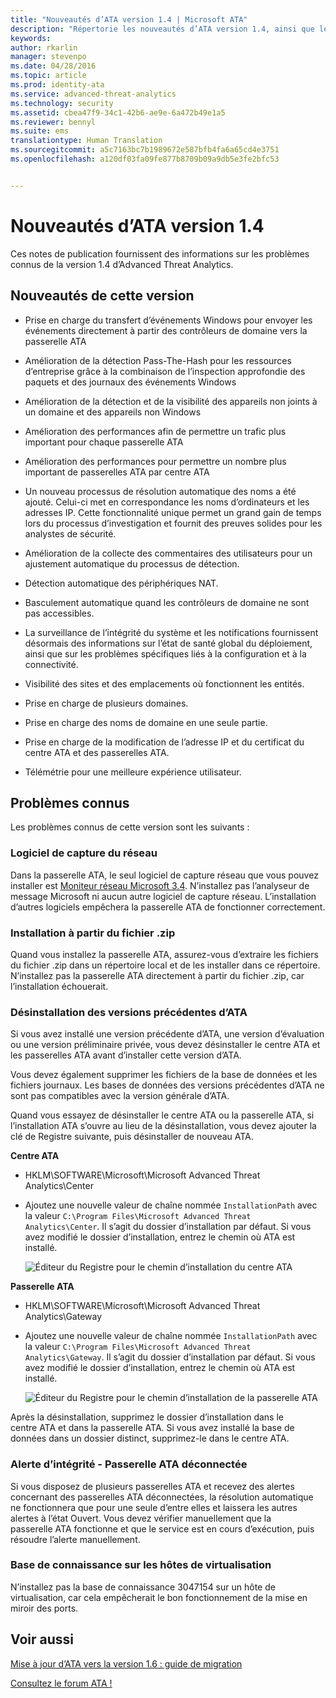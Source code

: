 ```yaml
---
title: "Nouveautés d’ATA version 1.4 | Microsoft ATA"
description: "Répertorie les nouveautés d’ATA version 1.4, ainsi que les problèmes connus"
keywords: 
author: rkarlin
manager: stevenpo
ms.date: 04/28/2016
ms.topic: article
ms.prod: identity-ata
ms.service: advanced-threat-analytics
ms.technology: security
ms.assetid: cbea47f9-34c1-42b6-ae9e-6a472b49e1a5
ms.reviewer: bennyl
ms.suite: ems
translationtype: Human Translation
ms.sourcegitcommit: a5c7163bc7b1989672e587bfb4fa6a65cd4e3751
ms.openlocfilehash: a120df03fa09fe877b8709b09a9db5e3fe2bfc53


---
```


# Nouveautés d’ATA version 1.4
Ces notes de publication fournissent des informations sur les problèmes connus de la version 1.4 d’Advanced Threat Analytics.

## Nouveautés de cette version

-   Prise en charge du transfert d’événements Windows pour envoyer les événements directement à partir des contrôleurs de domaine vers la passerelle ATA

-   Amélioration de la détection Pass-The-Hash pour les ressources d’entreprise grâce à la combinaison de l’inspection approfondie des paquets et des journaux des événements Windows

-   Amélioration de la détection et de la visibilité des appareils non joints à un domaine et des appareils non Windows

-   Amélioration des performances afin de permettre un trafic plus important pour chaque passerelle ATA

-   Amélioration des performances pour permettre un nombre plus important de passerelles ATA par centre ATA

-   Un nouveau processus de résolution automatique des noms a été ajouté. Celui-ci met en correspondance les noms d’ordinateurs et les adresses IP. Cette fonctionnalité unique permet un grand gain de temps lors du processus d’investigation et fournit des preuves solides pour les analystes de sécurité.

-   Amélioration de la collecte des commentaires des utilisateurs pour un ajustement automatique du processus de détection.

-   Détection automatique des périphériques NAT.

-   Basculement automatique quand les contrôleurs de domaine ne sont pas accessibles.

-   La surveillance de l’intégrité du système et les notifications fournissent désormais des informations sur l’état de santé global du déploiement, ainsi que sur les problèmes spécifiques liés à la configuration et à la connectivité.

-   Visibilité des sites et des emplacements où fonctionnent les entités.

-   Prise en charge de plusieurs domaines.

-   Prise en charge des noms de domaine en une seule partie.

-   Prise en charge de la modification de l’adresse IP et du certificat du centre ATA et des passerelles ATA.

-   Télémétrie pour une meilleure expérience utilisateur.

## Problèmes connus
Les problèmes connus de cette version sont les suivants :

### Logiciel de capture du réseau
Dans la passerelle ATA, le seul logiciel de capture réseau que vous pouvez installer est [Moniteur réseau Microsoft 3.4](http://www.microsoft.com/download/details.aspx?id=4865). N’installez pas l’analyseur de message Microsoft ni aucun autre logiciel de capture réseau. L’installation d’autres logiciels empêchera la passerelle ATA de fonctionner correctement.

### Installation à partir du fichier .zip
Quand vous installez la passerelle ATA, assurez-vous d’extraire les fichiers du fichier .zip dans un répertoire local et de les installer dans ce répertoire. N’installez pas la passerelle ATA directement à partir du fichier .zip, car l’installation échouerait.

### Désinstallation des versions précédentes d’ATA
Si vous avez installé une version précédente d’ATA, une version d’évaluation ou une version préliminaire privée, vous devez désinstaller le centre ATA et les passerelles ATA avant d’installer cette version d’ATA.

Vous devez également supprimer les fichiers de la base de données et les fichiers journaux. Les bases de données des versions précédentes d’ATA ne sont pas compatibles avec la version générale d’ATA.

Quand vous essayez de désinstaller le centre ATA ou la passerelle ATA, si l’installation ATA s’ouvre au lieu de la désinstallation, vous devez ajouter la clé de Registre suivante, puis désinstaller de nouveau ATA.

**Centre ATA**

-   HKLM\SOFTWARE\Microsoft\Microsoft Advanced Threat Analytics\Center

-   Ajoutez une nouvelle valeur de chaîne nommée `InstallationPath` avec la valeur `C:\Program Files\Microsoft Advanced Threat Analytics\Center`. Il s’agit du dossier d’installation par défaut. Si vous avez modifié le dossier d’installation, entrez le chemin où ATA est installé.

    ![Éditeur du Registre pour le chemin d’installation du centre ATA](media/ATA-uninstall-center-bug.jpg)

**Passerelle ATA**

-   HKLM\SOFTWARE\Microsoft\Microsoft Advanced Threat Analytics\Gateway

-   Ajoutez une nouvelle valeur de chaîne nommée `InstallationPath` avec la valeur `C:\Program Files\Microsoft Advanced Threat Analytics\Gateway`. Il s’agit du dossier d’installation par défaut.  Si vous avez modifié le dossier d’installation, entrez le chemin où ATA est installé.

    ![Éditeur du Registre pour le chemin d’installation de la passerelle ATA](media/ATA-GW-uninstall-bug.jpg)

Après la désinstallation, supprimez le dossier d’installation dans le centre ATA et dans la passerelle ATA.  Si vous avez installé la base de données dans un dossier distinct, supprimez-le dans le centre ATA.

### Alerte d’intégrité - Passerelle ATA déconnectée
Si vous disposez de plusieurs passerelles ATA et recevez des alertes concernant des passerelles ATA déconnectées, la résolution automatique ne fonctionnera que pour une seule d’entre elles et laissera les autres alertes à l’état Ouvert. Vous devez vérifier manuellement que la passerelle ATA fonctionne et que le service est en cours d’exécution, puis résoudre l’alerte manuellement.

### Base de connaissance sur les hôtes de virtualisation
N’installez pas la base de connaissance 3047154 sur un hôte de virtualisation, car cela empêcherait le bon fonctionnement de la mise en miroir des ports.

## Voir aussi

[Mise à jour d’ATA vers la version 1.6 : guide de migration](ata-update-1.6-migration-guide.md)

[Consultez le forum ATA !](https://social.technet.microsoft.com/Forums/security/home?forum=mata)


<!--HONumber=Jul16_HO3-->


